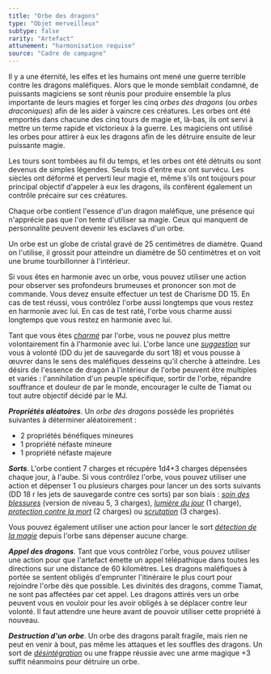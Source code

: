 ```yaml
---
title: "Orbe des dragons"
type: "Objet merveilleux"
subtype: false
rarity: "Artefact"
attunement: "harmonisation requise"
source: "Cadre de campagne"
---
```

Il y a une éternité, les elfes et les humains ont mené une guerre terrible contre les dragons maléfiques. Alors que le monde semblait condamné, de puissants magiciens se sont réunis pour produire ensemble la plus importante de leurs magies et forger les cinq _orbes des dragons_ (ou _orbes draconiques_) afin de les aider à vaincre ces créatures. Les orbes ont été emportés dans chacune des cinq tours de magie et, là-bas, ils ont servi à mettre un terme rapide et victorieux à la guerre. Les magiciens ont utilisé les orbes pour attirer à eux les dragons afin de les détruire ensuite de leur puissante magie.

Les tours sont tombées au fil du temps, et les orbes ont été détruits ou sont devenus de simples légendes. Seuls trois d'entre eux ont survécu. Les siècles ont déformé et perverti leur magie et, même s'ils ont toujours pour principal objectif d'appeler à eux les dragons, ils confèrent également un contrôle précaire sur ces créatures.

Chaque orbe contient l'essence d'un dragon maléfique, une présence qui n'apprécie pas que l'on tente d'utiliser sa magie. Ceux qui manquent de personnalité peuvent devenir les esclaves d'un orbe.

Un orbe est un globe de cristal gravé de 25 centimètres de diamètre. Quand on l'utilise, il grossit pour atteindre un diamètre de 50 centimètres et on voit une brume tourbillonner à l'intérieur.

Si vous êtes en harmonie avec un orbe, vous pouvez utiliser une action pour observer ses profondeurs brumeuses et prononcer son mot de commande. Vous devez ensuite effectuer un test de Charisme DD 15. En cas de test réussi, vous contrôlez l'orbe aussi longtemps que vous restez en harmonie avec lui. En cas de test raté, l'orbe vous charme aussi longtemps que vous restez en harmonie avec lui.

Tant que vous êtes [_charmé_](/gerer-la-sante-du-personnage#charmé) par l'orbe, vous ne pouvez plus mettre volontairement fin à l'harmonie avec lui. L'orbe lance une [_suggestion_](/grimoire/suggestion) sur vous à volonté (DD du jet de sauvegarde du sort 18) et vous pousse à œuvrer dans le sens des maléfiques desseins qu'il cherche à atteindre. Les désirs de l'essence de dragon à l'intérieur de l'orbe peuvent être multiples et variés : l'annihilation d'un peuple spécifique, sortir de l'orbe, répandre souffrance et douleur de par le monde, encourager le culte de Tiamat ou tout autre objectif décidé par le MJ.

***Propriétés aléatoires***. Un _orbe des dragons_ possède les propriétés suivantes à déterminer aléatoirement :
* 2 propriétés bénéfiques mineures
* 1 propriété néfaste mineure
* 1 propriété néfaste majeure

***Sorts***. L'orbe contient 7 charges et récupère 1d4+3 charges dépensées chaque jour, à l'aube. Si vous contrôlez l'orbe, vous pouvez utiliser une action et dépenser 1 ou plusieurs charges pour lancer un des sorts suivants (DD 18 r les jets de sauvegarde contre ces sorts) par son biais : [_soin des blessures_](/grimoire/soin-des-blessures) (version de niveau 5, 3 charges), [_lumière du jour_](/grimoire/lumiere-du-jour) (1 charge), [_protection contre la mort_](/grimoire/protection-contre-la-mort) (2 charges) ou [_scrutation_](/grimoire/scrutation) (3 charges).

Vous pouvez également utiliser une action pour lancer le sort [_détection de la magie_](/grimoire/detection-de-la-magie) depuis l'orbe sans dépenser aucune charge.

***Appel des dragons***. Tant que vous contrôlez l'orbe, vous pouvez utiliser une action pour que l'artefact émette un appel télépathique dans toutes les directions sur une distance de 60 kilomètres. Les dragons maléfiques à portée se sentent obligés d'emprunter l'itinéraire le plus court pour rejoindre l'orbe dès que possible. Les divinités des dragons, comme Tiamat, ne sont pas affectées par cet appel. Les dragons attirés vers un orbe peuvent vous en vouloir pour les avoir obligés à se déplacer contre leur volonté. Il faut attendre une heure avant de pouvoir utiliser cette propriété à nouveau.

***Destruction d'un orbe***. Un orbe des dragons paraît fragile, mais rien ne peut en venir à bout, pas même les attaques et les souffles des dragons. Un sort de [_désintégration_](/grimoire/desintegration) ou une frappe réussie avec une arme magique +3 suffit néanmoins pour détruire un orbe.
